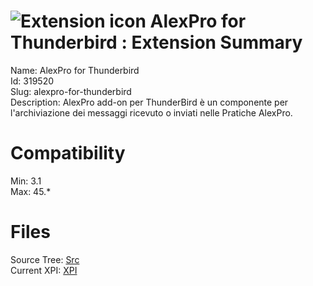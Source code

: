 # ![Extension icon](https://addons.thunderbird.net/static/img/addon-icons/downloads-64.png) AlexPro for Thunderbird : Extension Summary

Name: AlexPro for Thunderbird  
Id: 319520  
Slug: alexpro-for-thunderbird  
Description: AlexPro add-on per ThunderBird è un componente per l'archiviazione dei messaggi ricevuto o inviati nelle Pratiche AlexPro.
  

# Compatibility
Min: 3.1  
Max: 45.*  

# Files

Source Tree: [Src](C:/Dev/Thunderbird/ThunderKdB/xall/xOther/319520-alexpro-for-thunderbird/src)  
Current XPI: [XPI](C:/Dev/Thunderbird/ThunderKdB/xall/xOther/319520-alexpro-for-thunderbird/xpi)  



